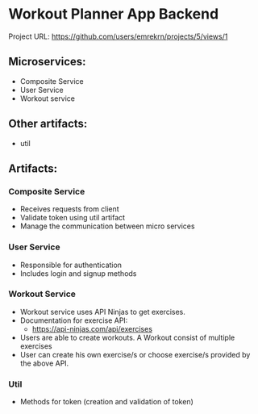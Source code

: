 # Workout Planner App Backend

Project URL: https://github.com/users/emrekrn/projects/5/views/1

## Microservices:
 - Composite Service
 - User Service
 - Workout service

## Other artifacts:
 - util



## Artifacts:

### Composite Service

 - Receives requests from client
 - Validate token using util artifact
 - Manage the communication between micro services


###  User Service

 - Responsible for authentication
 - Includes login and signup methods

### Workout Service

 - Workout service uses API Ninjas to get exercises.
 - Documentation for exercise API: 
   - https://api-ninjas.com/api/exercises
 - Users are able to create workouts. A Workout consist of multiple exercises
 - User can create his own exercise/s or choose exercise/s provided by the above API.


### Util

 - Methods for token (creation and validation of token)